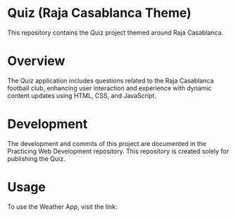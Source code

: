 # Quiz (Raja Casablanca Theme)
This repository contains the Quiz project themed around Raja Casablanca.

# Overview
The Quiz application includes questions related to the Raja Casablanca football club, enhancing user interaction and experience with dynamic content updates using HTML, CSS, and JavaScript.

# Development
The development and commits of this project are documented in the Practicing Web Development repository. This repository is created solely for publishing the Quiz.

# Usage
To use the Weather App, visit the link: 
